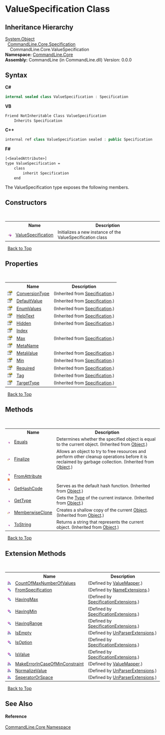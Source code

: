 # ValueSpecification Class
 


## Inheritance Hierarchy
<a href="https://docs.microsoft.com/dotnet/api/system.object" target="_blank">System.Object</a><br />&nbsp;&nbsp;<a href="T_CommandLine_Core_Specification">CommandLine.Core.Specification</a><br />&nbsp;&nbsp;&nbsp;&nbsp;CommandLine.Core.ValueSpecification<br />
**Namespace:**&nbsp;<a href="N_CommandLine_Core">CommandLine.Core</a><br />**Assembly:**&nbsp;CommandLine (in CommandLine.dll) Version: 0.0.0

## Syntax

**C#**<br />
``` C#
internal sealed class ValueSpecification : Specification
```

**VB**<br />
``` VB
Friend NotInheritable Class ValueSpecification
	Inherits Specification
```

**C++**<br />
``` C++
internal ref class ValueSpecification sealed : public Specification
```

**F#**<br />
``` F#
[<SealedAttribute>]
type ValueSpecification =  
    class
        inherit Specification
    end
```

The ValueSpecification type exposes the following members.


## Constructors
&nbsp;<table><tr><th></th><th>Name</th><th>Description</th></tr><tr><td>![Public method](media/pubmethod.gif "Public method")</td><td><a href="M_CommandLine_Core_ValueSpecification__ctor">ValueSpecification</a></td><td>
Initializes a new instance of the ValueSpecification class</td></tr></table>&nbsp;
<a href="#valuespecification-class">Back to Top</a>

## Properties
&nbsp;<table><tr><th></th><th>Name</th><th>Description</th></tr><tr><td>![Public property](media/pubproperty.gif "Public property")</td><td><a href="P_CommandLine_Core_Specification_ConversionType">ConversionType</a></td><td> (Inherited from <a href="T_CommandLine_Core_Specification">Specification</a>.)</td></tr><tr><td>![Public property](media/pubproperty.gif "Public property")</td><td><a href="P_CommandLine_Core_Specification_DefaultValue">DefaultValue</a></td><td> (Inherited from <a href="T_CommandLine_Core_Specification">Specification</a>.)</td></tr><tr><td>![Public property](media/pubproperty.gif "Public property")</td><td><a href="P_CommandLine_Core_Specification_EnumValues">EnumValues</a></td><td> (Inherited from <a href="T_CommandLine_Core_Specification">Specification</a>.)</td></tr><tr><td>![Public property](media/pubproperty.gif "Public property")</td><td><a href="P_CommandLine_Core_Specification_HelpText">HelpText</a></td><td> (Inherited from <a href="T_CommandLine_Core_Specification">Specification</a>.)</td></tr><tr><td>![Public property](media/pubproperty.gif "Public property")</td><td><a href="P_CommandLine_Core_Specification_Hidden">Hidden</a></td><td> (Inherited from <a href="T_CommandLine_Core_Specification">Specification</a>.)</td></tr><tr><td>![Public property](media/pubproperty.gif "Public property")</td><td><a href="P_CommandLine_Core_ValueSpecification_Index">Index</a></td><td /></tr><tr><td>![Public property](media/pubproperty.gif "Public property")</td><td><a href="P_CommandLine_Core_Specification_Max">Max</a></td><td> (Inherited from <a href="T_CommandLine_Core_Specification">Specification</a>.)</td></tr><tr><td>![Public property](media/pubproperty.gif "Public property")</td><td><a href="P_CommandLine_Core_ValueSpecification_MetaName">MetaName</a></td><td /></tr><tr><td>![Public property](media/pubproperty.gif "Public property")</td><td><a href="P_CommandLine_Core_Specification_MetaValue">MetaValue</a></td><td> (Inherited from <a href="T_CommandLine_Core_Specification">Specification</a>.)</td></tr><tr><td>![Public property](media/pubproperty.gif "Public property")</td><td><a href="P_CommandLine_Core_Specification_Min">Min</a></td><td> (Inherited from <a href="T_CommandLine_Core_Specification">Specification</a>.)</td></tr><tr><td>![Public property](media/pubproperty.gif "Public property")</td><td><a href="P_CommandLine_Core_Specification_Required">Required</a></td><td> (Inherited from <a href="T_CommandLine_Core_Specification">Specification</a>.)</td></tr><tr><td>![Public property](media/pubproperty.gif "Public property")</td><td><a href="P_CommandLine_Core_Specification_Tag">Tag</a></td><td> (Inherited from <a href="T_CommandLine_Core_Specification">Specification</a>.)</td></tr><tr><td>![Public property](media/pubproperty.gif "Public property")</td><td><a href="P_CommandLine_Core_Specification_TargetType">TargetType</a></td><td> (Inherited from <a href="T_CommandLine_Core_Specification">Specification</a>.)</td></tr></table>&nbsp;
<a href="#valuespecification-class">Back to Top</a>

## Methods
&nbsp;<table><tr><th></th><th>Name</th><th>Description</th></tr><tr><td>![Public method](media/pubmethod.gif "Public method")</td><td><a href="https://docs.microsoft.com/dotnet/api/system.object.equals#System_Object_Equals_System_Object_" target="_blank">Equals</a></td><td>
Determines whether the specified object is equal to the current object.
 (Inherited from <a href="https://docs.microsoft.com/dotnet/api/system.object" target="_blank">Object</a>.)</td></tr><tr><td>![Protected method](media/protmethod.gif "Protected method")</td><td><a href="https://docs.microsoft.com/dotnet/api/system.object.finalize#System_Object_Finalize" target="_blank">Finalize</a></td><td>
Allows an object to try to free resources and perform other cleanup operations before it is reclaimed by garbage collection.
 (Inherited from <a href="https://docs.microsoft.com/dotnet/api/system.object" target="_blank">Object</a>.)</td></tr><tr><td>![Public method](media/pubmethod.gif "Public method")![Static member](media/static.gif "Static member")</td><td><a href="M_CommandLine_Core_ValueSpecification_FromAttribute">FromAttribute</a></td><td /></tr><tr><td>![Public method](media/pubmethod.gif "Public method")</td><td><a href="https://docs.microsoft.com/dotnet/api/system.object.gethashcode#System_Object_GetHashCode" target="_blank">GetHashCode</a></td><td>
Serves as the default hash function.
 (Inherited from <a href="https://docs.microsoft.com/dotnet/api/system.object" target="_blank">Object</a>.)</td></tr><tr><td>![Public method](media/pubmethod.gif "Public method")</td><td><a href="https://docs.microsoft.com/dotnet/api/system.object.gettype#System_Object_GetType" target="_blank">GetType</a></td><td>
Gets the <a href="https://docs.microsoft.com/dotnet/api/system.type" target="_blank">Type</a> of the current instance.
 (Inherited from <a href="https://docs.microsoft.com/dotnet/api/system.object" target="_blank">Object</a>.)</td></tr><tr><td>![Protected method](media/protmethod.gif "Protected method")</td><td><a href="https://docs.microsoft.com/dotnet/api/system.object.memberwiseclone#System_Object_MemberwiseClone" target="_blank">MemberwiseClone</a></td><td>
Creates a shallow copy of the current <a href="https://docs.microsoft.com/dotnet/api/system.object" target="_blank">Object</a>.
 (Inherited from <a href="https://docs.microsoft.com/dotnet/api/system.object" target="_blank">Object</a>.)</td></tr><tr><td>![Public method](media/pubmethod.gif "Public method")</td><td><a href="https://docs.microsoft.com/dotnet/api/system.object.tostring#System_Object_ToString" target="_blank">ToString</a></td><td>
Returns a string that represents the current object.
 (Inherited from <a href="https://docs.microsoft.com/dotnet/api/system.object" target="_blank">Object</a>.)</td></tr></table>&nbsp;
<a href="#valuespecification-class">Back to Top</a>

## Extension Methods
&nbsp;<table><tr><th></th><th>Name</th><th>Description</th></tr><tr><td>![Private Extension Method](media/privextension.gif "Private Extension Method")</td><td><a href="M_CommandLine_Core_ValueMapper_CountOfMaxNumberOfValues">CountOfMaxNumberOfValues</a></td><td> (Defined by <a href="T_CommandLine_Core_ValueMapper">ValueMapper</a>.)</td></tr><tr><td>![Public Extension Method](media/pubextension.gif "Public Extension Method")</td><td><a href="M_CommandLine_Core_NameExtensions_FromSpecification">FromSpecification</a></td><td> (Defined by <a href="T_CommandLine_Core_NameExtensions">NameExtensions</a>.)</td></tr><tr><td>![Public Extension Method](media/pubextension.gif "Public Extension Method")</td><td><a href="M_CommandLine_Core_SpecificationExtensions_HavingMax">HavingMax</a></td><td> (Defined by <a href="T_CommandLine_Core_SpecificationExtensions">SpecificationExtensions</a>.)</td></tr><tr><td>![Public Extension Method](media/pubextension.gif "Public Extension Method")</td><td><a href="M_CommandLine_Core_SpecificationExtensions_HavingMin">HavingMin</a></td><td> (Defined by <a href="T_CommandLine_Core_SpecificationExtensions">SpecificationExtensions</a>.)</td></tr><tr><td>![Public Extension Method](media/pubextension.gif "Public Extension Method")</td><td><a href="M_CommandLine_Core_SpecificationExtensions_HavingRange">HavingRange</a></td><td> (Defined by <a href="T_CommandLine_Core_SpecificationExtensions">SpecificationExtensions</a>.)</td></tr><tr><td>![Private Extension Method](media/privextension.gif "Private Extension Method")</td><td><a href="M_CommandLine_UnParserExtensions_IsEmpty">IsEmpty</a></td><td> (Defined by <a href="T_CommandLine_UnParserExtensions">UnParserExtensions</a>.)</td></tr><tr><td>![Public Extension Method](media/pubextension.gif "Public Extension Method")</td><td><a href="M_CommandLine_Core_SpecificationExtensions_IsOption">IsOption</a></td><td> (Defined by <a href="T_CommandLine_Core_SpecificationExtensions">SpecificationExtensions</a>.)</td></tr><tr><td>![Public Extension Method](media/pubextension.gif "Public Extension Method")</td><td><a href="M_CommandLine_Core_SpecificationExtensions_IsValue">IsValue</a></td><td> (Defined by <a href="T_CommandLine_Core_SpecificationExtensions">SpecificationExtensions</a>.)</td></tr><tr><td>![Private Extension Method](media/privextension.gif "Private Extension Method")</td><td><a href="M_CommandLine_Core_ValueMapper_MakeErrorInCaseOfMinConstraint">MakeErrorInCaseOfMinConstraint</a></td><td> (Defined by <a href="T_CommandLine_Core_ValueMapper">ValueMapper</a>.)</td></tr><tr><td>![Private Extension Method](media/privextension.gif "Private Extension Method")</td><td><a href="M_CommandLine_UnParserExtensions_NormalizeValue">NormalizeValue</a></td><td> (Defined by <a href="T_CommandLine_UnParserExtensions">UnParserExtensions</a>.)</td></tr><tr><td>![Private Extension Method](media/privextension.gif "Private Extension Method")</td><td><a href="M_CommandLine_UnParserExtensions_SeperatorOrSpace">SeperatorOrSpace</a></td><td> (Defined by <a href="T_CommandLine_UnParserExtensions">UnParserExtensions</a>.)</td></tr></table>&nbsp;
<a href="#valuespecification-class">Back to Top</a>

## See Also


#### Reference
<a href="N_CommandLine_Core">CommandLine.Core Namespace</a><br />
